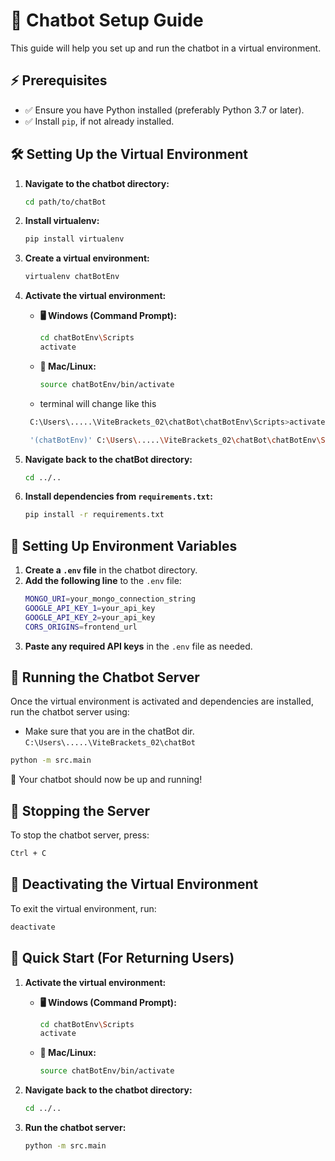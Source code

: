 # 🤖 Chatbot Setup Guide

This guide will help you set up and run the chatbot in a virtual environment.

## ⚡ Prerequisites
- ✅ Ensure you have Python installed (preferably Python 3.7 or later).
- ✅ Install `pip`, if not already installed.

## 🛠 Setting Up the Virtual Environment

1. **Navigate to the chatbot directory:**
   ```sh
   cd path/to/chatBot
   ```

2. **Install virtualenv:**
   ```sh
   pip install virtualenv
   ```

3. **Create a virtual environment:**
   ```sh
   virtualenv chatBotEnv
   ```

4. **Activate the virtual environment:**
   
   - **🖥 Windows (Command Prompt):**
     ```sh
     cd chatBotEnv\Scripts
     activate
     ```

   - **🐧 Mac/Linux:**
     ```sh
     source chatBotEnv/bin/activate
     ```

   - terminal will change like this
   ```bash
    C:\Users\.....\ViteBrackets_02\chatBot\chatBotEnv\Scripts>activate

    '(chatBotEnv)' C:\Users\.....\ViteBrackets_02\chatBot\chatBotEnv\Scripts>
    ```

5. **Navigate back to the chatBot directory:**
   ```sh
   cd ../..
   ```

6. **Install dependencies from `requirements.txt`:**
   ```sh
   pip install -r requirements.txt
   ```

## 🔑 Setting Up Environment Variables

1. **Create a `.env` file** in the chatbot directory.
2. **Add the following line** to the `.env` file:
   ```sh
   MONGO_URI=your_mongo_connection_string
   GOOGLE_API_KEY_1=your_api_key
   GOOGLE_API_KEY_2=your_api_key
   CORS_ORIGINS=frontend_url
   ```
3. **Paste any required API keys** in the `.env` file as needed.

## 🚀 Running the Chatbot Server

Once the virtual environment is activated and dependencies are installed, run the chatbot server using:

- Make sure that you are in the chatBot dir. `C:\Users\.....\ViteBrackets_02\chatBot`
```sh
python -m src.main
```

🎉 Your chatbot should now be up and running!

## 🛑 Stopping the Server
To stop the chatbot server, press:
```sh
Ctrl + C
```

## 🔄 Deactivating the Virtual Environment
To exit the virtual environment, run:
```sh
deactivate
```
## 🚀 Quick Start (For Returning Users)

1. **Activate the virtual environment:**
   
   - **🖥 Windows (Command Prompt):**
     ```sh
     cd chatBotEnv\Scripts
     activate
     ```
   
   - **🐧 Mac/Linux:**
     ```sh
     source chatBotEnv/bin/activate
     ```

2. **Navigate back to the chatbot directory:**
   ```sh
   cd ../..
   ```

3. **Run the chatbot server:**
   ```sh
   python -m src.main
   ```
